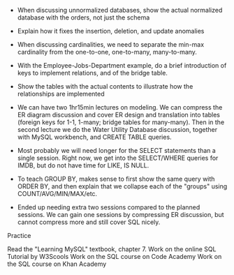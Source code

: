 * When discussing unnormalized databases, show the actual normalized database with the orders, not just the schema
* Explain how it fixes the insertion, deletion, and update anomalies

* When discussing cardinalities, we need to separate the min-max cardinality from the one-to-one, one-to-many, many-to-many.

* With the Employee-Jobs-Department example, do a brief introduction of keys to implement relations, and of the bridge table.
* Show the tables with the actual contents to illustrate how the relationships are implemented

* We can have two 1hr15min lectures on modeling. We can compress the ER diagram discussion and cover ER design and translation into tables (foreign keys for 1-1, 1-many; bridge tables for many-many). Then in the second lecture we do the Water Utility Database discussion, together with MySQL workbench, and CREATE TABLE queries.

* Most probably we will need longer for the SELECT statements than a single session. Right now, we get into the SELECT/WHERE queries for IMDB, but do not have time for LIKE, IS NULL.  

* To teach GROUP BY, makes sense to first show the same query with ORDER BY, and then explain that we collapse each of the "groups" using COUNT/AVG/MIN/MAX/etc.

* Ended up needing extra two sessions compared to the planned sessions. We can gain one sessions by compressing ER discussion, but cannot compress more and still cover SQL nicely.

Practice

Read the "Learning MySQL" textbook, chapter 7.
Work on the online SQL Tutorial by W3Scools
Work on the SQL course on Code Academy
Work on the SQL course on Khan Academy